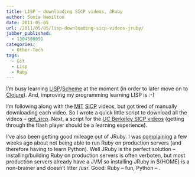 ```yaml
---
title: LISP – downloading SICP videos, JRuby
author: Sonia Hamilton
date: 2011-05-05
url: /2011/05/05/lisp-downloading-sicp-videos-jruby/
jabber_published:
  - 1304588051
categories:
  - Other-Tech
tags:
  - Git
  - Lisp
  - Ruby
---
```

I&#8217;m busy learning [LISP][1]/[Scheme][2] at the moment (in order to later move on to [Clojure][3]). And, improving my programming learning LISP is :-)

I&#8217;m following along with the [MIT][4] [SICP][5] videos, but got tired of manually downloading each video. So I wrote a quick little script to download all the videos &#8211; [get_sicp][6]. Next, a script for the [UC Berkeley SICP videos][7] (getting through the flash player should be a learning experience).

I&#8217;ve also been getting good mileage out of JRuby. I was [complaining][8] a few weeks ago about not being able to run Ruby on production servers (and therefore having to learn Python). Well JRuby is the perfect solution &#8211; installing/building Ruby on production servers is often verboten, but most production servers already have a JVM so installing JRuby in ${HOME} is a non-brainer and doesn&#8217;t litter /usr. Good: Ruby &#8211; fun, Python &#8211; <snore>.

 [1]: http://en.wikipedia.org/wiki/Lisp_%28programming_language%29
 [2]: http://en.wikipedia.org/wiki/Scheme_%28programming_language%29
 [3]: http://clojure.org/
 [4]: http://mitpress.mit.edu/sicp/
 [5]: http://en.wikipedia.org/wiki/Structure_and_Interpretation_of_Computer_Programs
 [6]: https://github.com/soniah/get_sicp
 [7]: http://inst.eecs.berkeley.edu/~cs61a/sp11/
 [8]: http://blog.snowfrog.net/2011/03/27/lisp-and-python/
